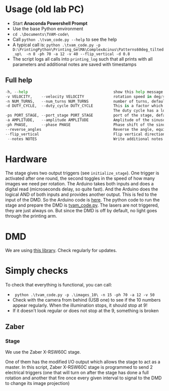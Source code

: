 # Usage (old lab PC)
* Start **Anaconda Powershell Prompt**
* Use the base Python environment
* `cd .\Documents\TVAM-code\`
* Call `python .\tvam_code.py --help` to see the help
* A typical call is: `python .\tvam_code.py -p D:\PrintingPython\Printing_GelMA\ComplexAcinus\Patterns60deg_tilted_up\  -n 8 -ph 70 -a 12 -v 40 --flip_vertical -d 0.8`
* The script logs all calls into `printing_log` such that all prints with all parameters and additional notes are saved with timestamps

## Full help
```python
-h, --help            							show this help message and exit
-v VELOCITY, 	--velocity VELOCITY  			rotation speed in deg/sec, default is 60.0
-n NUM_TURNS, 	--num_turns NUM_TURNS 			number of turns, default is 3
-d DUTY_CYCLE, 	--duty_cycle DUTY_CYCLE 		This is a factor which reduces the global intensity of all images. This can be used to fine tune the intensity. 
												The duty cycle has a lower limit how little the intensity can be. This depends on the image rate of the DMD
-ps PORT_STAGE, --port_stage PORT_STAGE 		port of the stage, default is "COM4"
-a AMPLITUDE, 	--amplitude AMPLITUDE 			Amplitude of the sinusoidal wobble in DMD pixel,default 0.
-ph PHASE, 		--phase PHASE 					Phase shift of the sinusoidal wobble in degrees, default 0.
--reverse_angles  								Reverse the angle, equivalent to rotating reverse direction
--flip_vertical       							Flip vertical direction of DMD images.
 --notes NOTES    								Write additional notes to printing log  
 ```

# Hardware
The stage gives two output triggers (see `initialize_stage`). 
One trigger is activated after one round, the second toggles in the speed of how many images we need per rotation.
The Arduino takes both inputs and does a digital read (microseconds delay, so quite fast). 
And the Arduino does the logical AND of both inputs and provides another output.
This is fed to the input of the DMD.
So the Arduino code is [here](arduino_io_board_code/arduino_io_board_code.ino). 
The python code to run the stage and prepare the DMD is [tvam_code.py](tvam_code.py).
The lasers are not triggered, they are just always on. But since the DMD is off by default, no light goes through the printing arm.


# DMD
We are using [this library](https://github.com/wavefrontshaping/ALP4lib). Check regularly for updates. 


# Simply checks
To check that everything is functional, you can call:
* ` python .\tvam_code.py -p .\images_10\ -n 15 -ph 70 -a 12 -v 50`
* Check with the camera from behind (USB one) to see if the 10 numbers appear regularly. When the illumination stops, it should stop at 9!
* If it doesn't look regular or does not stop at the 9, something is broken


## Zaber
### Stage
We use the Zaber X-RSW60C stage.

One of them has the modified I/O output which allows the stage to act as a master.
In this script, Zaber X-RSW60C stage is programmed to send 2 electrical triggers
(one that will turn on after the stage has done a full rotation and another that
fire once every given interval to signal to the DMD to change its image projection)








